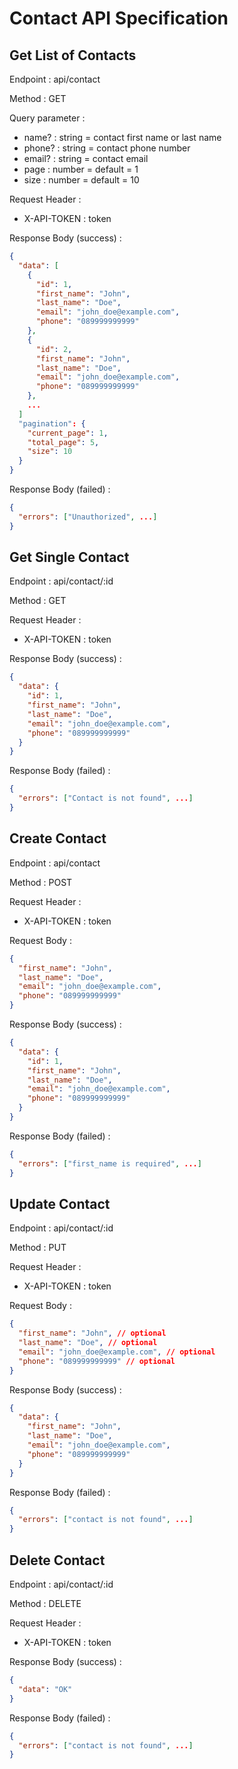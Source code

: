 # Contact API Specification

## Get List of Contacts

Endpoint : api/contact

Method : GET

Query parameter :

- name? : string = contact first name or last name
- phone? : string = contact phone number
- email? : string = contact email
- page : number = default = 1
- size : number = default = 10

Request Header :

- X-API-TOKEN : token

Response Body (success) :

```json
{
  "data": [
    {
      "id": 1,
      "first_name": "John",
      "last_name": "Doe",
      "email": "john_doe@example.com",
      "phone": "089999999999"
    },
    {
      "id": 2,
      "first_name": "John",
      "last_name": "Doe",
      "email": "john_doe@example.com",
      "phone": "089999999999"
    },
    ...
  ]
  "pagination": {
    "current_page": 1,
    "total_page": 5,
    "size": 10
  }
}
```

Response Body (failed) :

```json
{
  "errors": ["Unauthorized", ...]
}
```

## Get Single Contact

Endpoint : api/contact/:id

Method : GET

Request Header :

- X-API-TOKEN : token

Response Body (success) :

```json
{
  "data": {
    "id": 1,
    "first_name": "John",
    "last_name": "Doe",
    "email": "john_doe@example.com",
    "phone": "089999999999"
  }
}
```

Response Body (failed) :

```json
{
  "errors": ["Contact is not found", ...]
}
```

## Create Contact

Endpoint : api/contact

Method : POST

Request Header :

- X-API-TOKEN : token

Request Body :

```json
{
  "first_name": "John",
  "last_name": "Doe",
  "email": "john_doe@example.com",
  "phone": "089999999999"
}
```

Response Body (success) :

```json
{
  "data": {
    "id": 1,
    "first_name": "John",
    "last_name": "Doe",
    "email": "john_doe@example.com",
    "phone": "089999999999"
  }
}
```

Response Body (failed) :

```json
{
  "errors": ["first_name is required", ...]
}
```

## Update Contact

Endpoint : api/contact/:id

Method : PUT

Request Header :

- X-API-TOKEN : token

Request Body :

```json
{
  "first_name": "John", // optional
  "last_name": "Doe", // optional
  "email": "john_doe@example.com", // optional
  "phone": "089999999999" // optional
}
```

Response Body (success) :

```json
{
  "data": {
    "first_name": "John",
    "last_name": "Doe",
    "email": "john_doe@example.com",
    "phone": "089999999999"
  }
}
```

Response Body (failed) :

```json
{
  "errors": ["contact is not found", ...]
}
```

## Delete Contact

Endpoint : api/contact/:id

Method : DELETE

Request Header :

- X-API-TOKEN : token

Response Body (success) :

```json
{
  "data": "OK"
}
```

Response Body (failed) :

```json
{
  "errors": ["contact is not found", ...]
}
```
